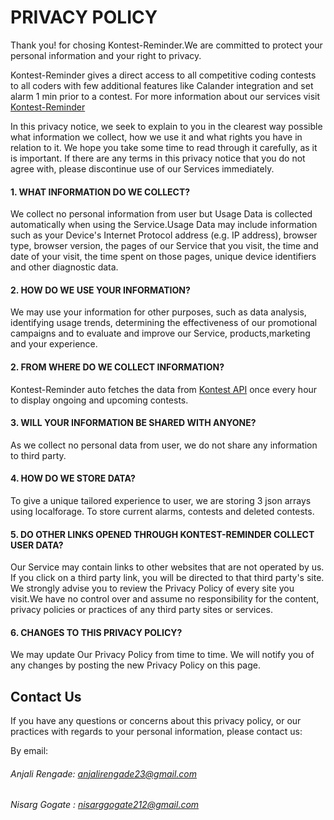 # PRIVACY POLICY
Thank you! for chosing Kontest-Reminder.We are committed to protect your personal information and your right to privacy.  

Kontest-Reminder gives a direct access to all competitive coding contests to all coders with few additional features like Calander integration and set alarm 1 min prior to a contest. 
For more information about our services visit [Kontest-Reminder](https://nisarg0.github.io/Kontest-Reminder/)

In this privacy notice, we seek to explain to you in the clearest way possible what information we collect, how we use it and what rights you have in relation to it. We hope you take some time to read through it carefully, as it is important. If there are any terms in this privacy notice that you do not agree with, please discontinue use of our Services immediately.

#### 1. WHAT INFORMATION DO WE COLLECT?
We collect no personal information from user but Usage Data is collected automatically when using the Service.Usage Data may include information such as your Device's Internet Protocol address (e.g. IP address), browser type, browser version, the pages of our Service that you visit, the time and date of your visit, the time spent on those pages, unique device identifiers and other diagnostic data. 

#### 2. HOW DO WE USE YOUR INFORMATION?
We may use your information for other purposes, such as data analysis, identifying usage trends, determining the effectiveness of our promotional campaigns and to evaluate and improve our Service, products,marketing and your experience.

#### 2. FROM WHERE DO WE COLLECT INFORMATION?
Kontest-Reminder auto fetches the data from [Kontest API](https://www.kontests.net/) once every hour to display ongoing and upcoming contests.

#### 3. WILL YOUR INFORMATION BE SHARED WITH ANYONE?
As we collect no personal data from user, we do not share any information to third party.

#### 4. HOW DO WE STORE DATA?
To give a unique tailored experience to user, we are storing 3 json arrays using localforage. To store current alarms, contests and deleted contests.

#### 5. DO OTHER LINKS OPENED THROUGH KONTEST-REMINDER COLLECT USER DATA?
Our Service may contain links to other websites that are not operated by us. If you click on a third party link, you will be directed to that third party's site. We strongly advise you to review the Privacy Policy of every site you visit.We have no control over and assume no responsibility for the content, privacy policies or practices of any third party sites or services.

#### 6. CHANGES TO THIS PRIVACY POLICY?
We may update Our Privacy Policy from time to time. We will notify you of any changes by posting the new Privacy Policy on this page.

## Contact Us
If you have any questions or concerns about this privacy policy, or our practices with regards to your personal information, please contact us:

By email: 
###### Anjali Rengade: [anjalirengade23@gmail.com](anjalirengade23@gmail.com )
###### Nisarg Gogate : [nisarggogate212@gmail.com](nisarggogate212@gmail.com)




